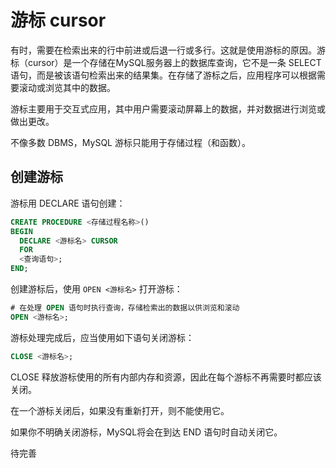 # 游标 cursor

有时，需要在检索出来的行中前进或后退一行或多行。这就是使用游标的原因。游标（cursor）是一个存储在MySQL服务器上的数据库查询，它不是一条 SELECT 语句，而是被该语句检索出来的结果集。在存储了游标之后，应用程序可以根据需要滚动或浏览其中的数据。

游标主要用于交互式应用，其中用户需要滚动屏幕上的数据，并对数据进行浏览或做出更改。

不像多数 DBMS，MySQL 游标只能用于存储过程（和函数）。

## 创建游标

游标用 DECLARE 语句创建：

```sql
CREATE PROCEDURE <存储过程名称>()
BEGIN
  DECLARE <游标名> CURSOR
  FOR
  <查询语句>;
END;
```

创建游标后，使用 `OPEN <游标名>` 打开游标：

```sql
# 在处理 OPEN 语句时执行查询，存储检索出的数据以供浏览和滚动
OPEN <游标名>;
```

游标处理完成后，应当使用如下语句关闭游标：

```sql
CLOSE <游标名>;
```

CLOSE 释放游标使用的所有内部内存和资源，因此在每个游标不再需要时都应该关闭。

在一个游标关闭后，如果没有重新打开，则不能使用它。

如果你不明确关闭游标，MySQL将会在到达 END 语句时自动关闭它。

待完善




























